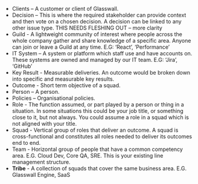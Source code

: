 - Clients – A customer or client of Glasswall.
- Decision – This is where the required stakeholder can provide context and then vote on a chosen decision. A decision can be linked to any other issue type. 
THIS NEEDS FLESHING OUT – more clarity
- Guild - A lightweight community of interest where people across the whole company gather and share knowledge of a specific area. Anyone can join or leave a Guild at any time. E.G: ‘React’, ‘Performance’
- IT System – A system or platform which staff use and have accounts on. These systems are owned and managed by our IT team. E.G: ‘Jira’, ‘GitHub’
- Key Result - Measurable deliveries. An outcome would be broken down into specific and measurable key results.
- Outcome - Short term objective of a squad.
- Person – A person.
- Policies – Organisational policies. 
- Role - The function assumed, or part played by a person or thing in a situation. In some situations this could be your job title, or something close to it, but not always. You could assume a role in a squad which is not aligned with your title.
- Squad - Vertical group of roles that deliver an outcome. A squad is cross-functional and constitutes all roles needed to deliver its outcomes end to end. 
- Team - Horizontal group of people that have a common competency area. E.G. Cloud Dev, Core QA, SRE. This is your existing line management structure. 
- **Tribe** - A collection of squads that cover the same business area. E.G. Glasswall Engine, SaaS
